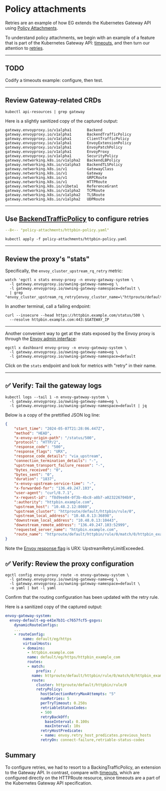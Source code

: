 # Policy attachments

Retries are an example of how EG extends the Kubernetes Gateway API using [Policy Attachments](https://gateway-api.sigs.k8s.io/reference/policy-attachment/).

To understand policy attachments, we begin with an example of a feature that is part of the Kubernetes Gateway API:  [timeouts](https://gateway-api.sigs.k8s.io/api-types/httproute/?h=#timeouts-optional), and then turn our attention to [retries](https://gateway.envoyproxy.io/docs/tasks/traffic/retry/).

---

## TODO

Codify a timeouts example: configure, then test.

---

## Review Gateway-related CRDs

```shell
kubectl api-resources | grep gateway
```

Here is a slightly sanitized copy of the captured output:

```console linenums="1" hl_lines="1-7"
gateway.envoyproxy.io/v1alpha1       Backend
gateway.envoyproxy.io/v1alpha1       BackendTrafficPolicy
gateway.envoyproxy.io/v1alpha1       ClientTrafficPolicy
gateway.envoyproxy.io/v1alpha1       EnvoyExtensionPolicy
gateway.envoyproxy.io/v1alpha1       EnvoyPatchPolicy
gateway.envoyproxy.io/v1alpha1       EnvoyProxy
gateway.envoyproxy.io/v1alpha1       SecurityPolicy
gateway.networking.k8s.io/v1alpha2   BackendLBPolicy
gateway.networking.k8s.io/v1alpha3   BackendTLSPolicy
gateway.networking.k8s.io/v1         GatewayClass
gateway.networking.k8s.io/v1         Gateway
gateway.networking.k8s.io/v1         GRPCRoute
gateway.networking.k8s.io/v1         HTTPRoute
gateway.networking.k8s.io/v1beta1    ReferenceGrant
gateway.networking.k8s.io/v1alpha2   TCPRoute
gateway.networking.k8s.io/v1alpha2   TLSRoute
gateway.networking.k8s.io/v1alpha2   UDPRoute
```

---

## Use [BackendTrafficPolicy](https://gateway.envoyproxy.io/docs/api/extension_types/#backendtrafficpolicy) to configure retries

```yaml linenums="1" hl_lines="12-24"
--8<-- "policy-attachments/httpbin-policy.yaml"
```

```shell
kubectl apply -f policy-attachments/httpbin-policy.yaml
```

---

## Review the proxy's "stats"

Specifically, the `envoy_cluster_upstream_rq_retry` metric:

```shell
watch 'egctl x stats envoy-proxy -n envoy-gateway-system \
  -l gateway.envoyproxy.io/owning-gateway-name=eg \
  -l gateway.envoyproxy.io/owning-gateway-namespace=default \
  | grep "envoy_cluster_upstream_rq_retry{envoy_cluster_name=\"httproute/default/httpbin/rule/0\"}"'
```

In another terminal, call a failing endpoint:

```shell
curl --insecure --head https://httpbin.example.com/status/500 \
  --resolve httpbin.example.com:443:$GATEWAY_IP
```

---

Another convenient way to get at the stats exposed by the Envoy proxy is through the [Envoy admin interface](https://www.envoyproxy.io/docs/envoy/latest/operations/admin):

```shell
egctl x dashboard envoy-proxy -n envoy-gateway-system \
  -l gateway.envoyproxy.io/owning-gateway-name=eg \
  -l gateway.envoyproxy.io/owning-gateway-namespace=default
```

Click on the `stats` endpoint and look for metrics with "retry" in their name.

---

## :white_check_mark: Verify: Tail the gateway logs

```shell
kubectl logs --tail 1 -n envoy-gateway-system \
  -l gateway.envoyproxy.io/owning-gateway-name=eg \
  -l gateway.envoyproxy.io/owning-gateway-namespace=default | jq
```

Below is a copy of the prettified JSON log line:

```json linenums="1" hl_lines="7"
{
    "start_time": "2024-05-07T21:28:06.447Z",
    "method": "HEAD",
    "x-envoy-origin-path": "/status/500",
    "protocol": "HTTP/2",
    "response_code": "500",
    "response_flags": "URX",
    "response_code_details": "via_upstream",
    "connection_termination_details": "-",
    "upstream_transport_failure_reason": "-",
    "bytes_received": "0",
    "bytes_sent": "0",
    "duration": "1837",
    "x-envoy-upstream-service-time": "-",
    "x-forwarded-for": "136.49.247.103",
    "user-agent": "curl/8.7.1",
    "x-request-id": "f8d9ee84-0f3b-4bc8-a8b7-a023226704b9",
    ":authority": "httpbin.example.com",
    "upstream_host": "10.48.2.12:8080",
    "upstream_cluster": "httproute/default/httpbin/rule/0",
    "upstream_local_address": "10.48.0.13:36898",
    "downstream_local_address": "10.48.0.13:10443",
    "downstream_remote_address": "136.49.247.103:52999",
    "requested_server_name": "httpbin.example.com",
    "route_name": "httproute/default/httpbin/rule/0/match/0/httpbin_example_com"
}
```

Note the [Envoy response flag](https://www.envoyproxy.io/docs/envoy/latest/configuration/observability/access_log/usage#config-access-log-format-response-flags) is URX: UpstreamRetryLimitExceeded.

## :white_check_mark: Verify: Review the proxy configuration

```shell
egctl config envoy-proxy route -n envoy-gateway-system \
  -l gateway.envoyproxy.io/owning-gateway-name=eg \
  -l gateway.envoyproxy.io/owning-gateway-namespace=default \
  -o yaml | bat -l yaml
```

Confirm that the routing configuration has been updated with the retry rule.

Here is a sanitized copy of the captured output:

```yaml linenums="1" hl_lines="17-28"
envoy-gateway-system:
  envoy-default-eg-e41e7b31-c7657fcf5-gsgvs:
    dynamicRouteConfigs:
    ...
    - routeConfig:
        name: default/eg/https
        virtualHosts:
        - domains:
          - httpbin.example.com
          name: default/eg/https/httpbin_example_com
          routes:
          - match:
              prefix: /
            name: httproute/default/httpbin/rule/0/match/0/httpbin_example_com
            route:
              cluster: httproute/default/httpbin/rule/0
              retryPolicy:
                hostSelectionRetryMaxAttempts: "5"
                numRetries: 5
                perTryTimeout: 0.250s
                retriableStatusCodes:
                - 500
                retryBackOff:
                  baseInterval: 0.100s
                  maxInterval: 10s
                retryHostPredicate:
                - name: envoy.retry_host_predicates.previous_hosts
                retryOn: connect-failure,retriable-status-codes
```



## Summary

To configure retries, we had to resort to a BackingTrafficPolicy, an extension to the Gateway API.
In contrast, compare with [timeouts](https://gateway-api.sigs.k8s.io/api-types/httproute/?h=#timeouts-optional),
which are configured directly on the HTTPRoute resource, since timeouts are a part of the Kubernetes Gateway API specification.
